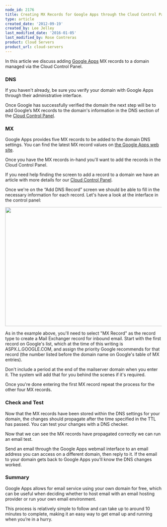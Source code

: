 ```yaml
---
node_id: 2176
title: Creating MX Records for Google Apps through the Cloud Control Panel
type: article
created_date: '2012-09-19'
created_by: Lee Jelley
last_modified_date: '2016-01-05'
last_modified_by: Rose Contreras
product: Cloud Servers
product_url: cloud-servers
---
```


In this article we discuss adding [Google
Apps](http://www.google.com/enterprise/apps/business/pricing.html) MX
records to a domain managed via the Cloud Control Panel.

### DNS

If you haven't already, be sure you verify your domain with Google Apps
through their administrative interface.

Once Google has successfully verified the domain the next step will be
to add Google&rsquo;s MX records to the domain's information in the DNS
section of the [Cloud Control Panel](https://mycloud.rackspace.com/).

### MX

Google Apps provides five MX records to be added to the domain DNS
settings.  You can find the latest MX record values on [the Google Apps
web
site](http://support.google.com/a/bin/answer.py?hl=en&answer=174125).

Once you have the MX records in-hand you'll want to add the records in
the Cloud Control Panel.

If you need help finding the screen to add a record to a domain we have
an article with more details for our [Cloud Control
Panel](/how-to/create-dns-records-for-cloud-servers-with-the-control-panel).

Once we're on the &ldquo;Add DNS Record&rdquo; screen we should be able to fill in
the necessary information for each record.  Let's have a look at the
interface in the control panel:

<img src="https://8026b2e3760e2433679c-fffceaebb8c6ee053c935e8915a3fbe7.ssl.cf2.rackcdn.com/field/image/addrecord.png" width="570" height="382" />

As in the example above, you'll need to select "MX Record" as the record
type to create a Mail Exchanger record for inbound email. Start with the
first record on Google's list, which at the time of this writing is
ASPX.L.GOOGLE.COM, and assign the priority Google recommends for that
record (the number listed before the domain name on Google's table of MX
entries).

Don't include a period at the end of the mailserver domain when you
enter it.  The system will add that for you behind the scenes if it's
required.

Once you're done entering the first MX record repeat the process for the
other four MX records.

### Check and Test

Now that the MX records have been stored within the DNS settings for
your domain, the changes should propagate after the time specified in
the TTL has passed.  You can test your changes with a DNS checker.

Now that we can see the MX records have propagated correctly we can run
an email test.

Send an email through the Google Apps webmail interface to an email
address you can access on a different domain, then reply to it.  If the
email to your domain gets back to Google Apps you'll know the DNS
changes worked.

### Summary

Google Apps allows for email service using your own domain for free,
which can be useful when deciding whether to host email with an email
hosting provider or run your own email environment.

This process is relatively simple to follow and can take up to around 10
minutes to complete, making it an easy way to get email up and running
when you&rsquo;re in a hurry.

